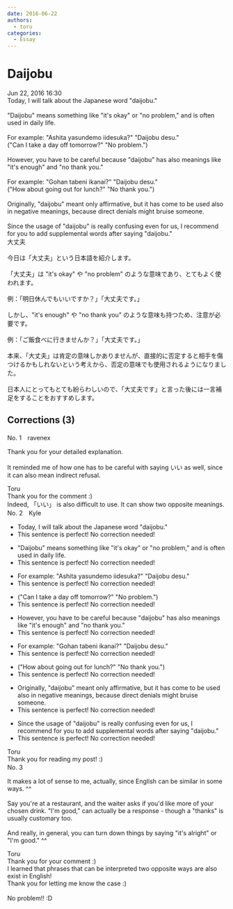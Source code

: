 ```yaml
---
date: 2016-06-22
authors:
  - toru
categories:
  - Essay
---
```


<h1 id="subject_show">Daijobu</h1>
<div class="date">Jun 22, 2016 16:30</div>
<div id="post"><div id="body_show_ori">
Today, I will talk about the Japanese word "daijobu."<br/><br/>"Daijobu" means something like "it's okay" or "no problem," and is often used in daily life.<br/><br/>For example: "Ashita yasundemo iidesuka?" "Daijobu desu."<br/>("Can I take a day off tomorrow?" "No problem.")<br/><br/>However, you have to be careful because "daijobu" has also meanings like "it's enough" and "no thank you."<br/><br/>For example: "Gohan tabeni ikanai?" "Daijobu desu."<br/>("How about going out for lunch?" "No thank you.")<br/><br/>Originally, "daijobu" meant only affirmative, but it has come to be used also in negative meanings, because direct denials might bruise someone.<br/><br/>Since the usage of "daijobu" is really confusing even for us, I recommend for you to add supplemental words after saying "daijobu."
</div></div>

<!-- more -->

<div id="post_ja"><div id="body_show_mo">
大丈夫<br/><br/>今日は「大丈夫」という日本語を紹介します。<br/><br/>「大丈夫」は "it's okay" や "no problem" のような意味であり、とてもよく使われます。<br/><br/>例：「明日休んでもいいですか？」「大丈夫です。」<br/><br/>しかし、"it's enough" や "no thank you" のような意味も持つため、注意が必要です。<br/><br/>例：「ご飯食べに行きませんか？」「大丈夫です。」<br/><br/>本来、「大丈夫」は肯定の意味しかありませんが、直接的に否定すると相手を傷つけるかもしれないという考えから、否定の意味でも使用されるようになりました。<br/><br/>日本人にとってもとても紛らわしいので、「大丈夫です」と言った後には一言補足をすることをおすすめします。
</div></div>

## Corrections (3)
<div id="block"><div class="first_name"> No. 1　<span class="just_name">ravenex</span></div><div id="block2">
<p class="comment_small">
 Thank you for your detailed explanation.
 <br/>
 <br/>
 It reminded me of how one has to be careful with saying いい as well, since it can also mean indirect refusal.
</p>

</div><div class="name"><span class="just_name">Toru</span><br>
Thank you for the comment :)<br/>Indeed, 「いい」 is also difficult to use. It can show two opposite meanings.
</div>
</div>
<div id="block"><div class="first_name"> No. 2　<span class="just_name">Kyle</span></div><div id="block2">
<ul class="correction_field">
<li class="incorrect">Today, I will talk about the Japanese word "daijobu."</li>
<li class="corrected perfect">This sentence is perfect! No correction needed!</li>
</ul>
<ul class="correction_field">
<li class="incorrect">"Daijobu" means something like "it's okay" or "no problem," and is often used in daily life.</li>
<li class="corrected perfect">This sentence is perfect! No correction needed!</li>
</ul>
<ul class="correction_field">
<li class="incorrect">For example: "Ashita yasundemo iidesuka?" "Daijobu desu."</li>
<li class="corrected perfect">This sentence is perfect! No correction needed!</li>
</ul>
<ul class="correction_field">
<li class="incorrect">("Can I take a day off tomorrow?" "No problem.")</li>
<li class="corrected perfect">This sentence is perfect! No correction needed!</li>
</ul>
<ul class="correction_field">
<li class="incorrect">However, you have to be careful because "daijobu" has also meanings like "it's enough" and "no thank you."</li>
<li class="corrected perfect">This sentence is perfect! No correction needed!</li>
</ul>
<ul class="correction_field">
<li class="incorrect">For example: "Gohan tabeni ikanai?" "Daijobu desu."</li>
<li class="corrected perfect">This sentence is perfect! No correction needed!</li>
</ul>
<ul class="correction_field">
<li class="incorrect">("How about going out for lunch?" "No thank you.")</li>
<li class="corrected perfect">This sentence is perfect! No correction needed!</li>
</ul>
<ul class="correction_field">
<li class="incorrect">Originally, "daijobu" meant only affirmative, but it has come to be used also in negative meanings, because direct denials might bruise someone.</li>
<li class="corrected perfect">This sentence is perfect! No correction needed!</li>
</ul>
<ul class="correction_field">
<li class="incorrect">Since the usage of "daijobu" is really confusing even for us, I recommend for you to add supplemental words after saying "daijobu."</li>
<li class="corrected perfect">This sentence is perfect! No correction needed!</li>
</ul>
</div><div class="name"><span class="just_name">Toru</span><br>
Thank you for reading my post! :)
</div>
</div>
<div id="block"><div class="first_name"> No. 3　<span class="just_name"></span></div><div id="block2">
<p class="comment_small">
 It makes a lot of sense to me, actually, since English can be similar in some ways. ^^
 <br/>
 <br/>
 Say you're at a restaurant, and the waiter asks if you'd like more of your chosen drink. "I'm good," can actually be a response - though a "thanks" is usually customary too.
 <br/>
 <br/>
 And really, in general, you can turn down things by saying "it's alright" or "I'm good." ^^
</p>

</div><div class="name"><span class="just_name">Toru</span><br>
Thank you for your comment :)<br/>I learned that phrases that can be interpreted two opposite ways are also exist in English!<br/>Thank you for letting me know the case :)<br/>
</div>
<div class="name"><span class="just_name"></span><br>
No problem!! :D
</div>
</div>
